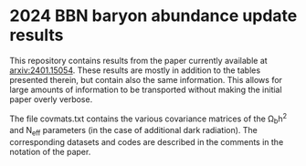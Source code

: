# 2024 BBN baryon abundance update results

This repository contains results from the paper currently available at [arxiv:2401.15054](https://arxiv.org/abs/2401.15054). These results are mostly in addition to the tables presented therein, but contain also the same information. This allows for large amounts of information to be transported without making the initial paper overly verbose.

The file covmats.txt contains the various covariance matrices of the &Omega;<sub>b</sub>h<sup>2</sup> and N<sub>eff</sub> parameters (in the case of additional dark radiation). The corresponding datasets and codes are described in the comments in the notation of the paper.
